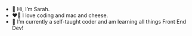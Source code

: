 - 👋 Hi, I’m Sarah.
- ❤️‍🔥 I love coding and mac and cheese.
- 🌱 I’m currently a self-taught coder and am learning all things Front End Dev!
